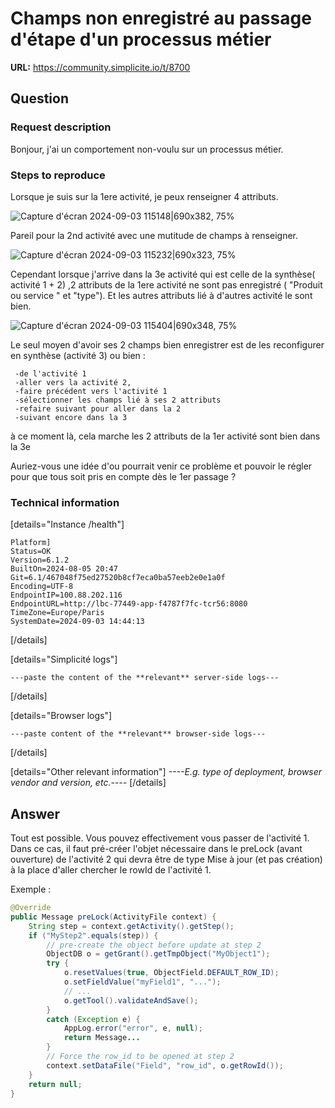 # Champs non enregistré au passage d'étape d'un processus métier

**URL:** https://community.simplicite.io/t/8700

## Question
### Request description
Bonjour, j'ai un comportement non-voulu sur un processus métier.

### Steps to reproduce

 Lorsque je suis sur la 1ere activité, je peux renseigner 4 attributs.

![Capture d'écran 2024-09-03 115148|690x382, 75%](upload://bPXqiwAax2W2VHqD2be2bsj5F7.png)

Pareil pour la 2nd activité avec une mutitude de champs à renseigner.

![Capture d'écran 2024-09-03 115232|690x323, 75%](upload://FCj0wTaaEo8IkBNNm3zKz34pgx.png)

Cependant lorsque j'arrive dans la 3e activité qui est celle de la synthèse( activité 1 + 2) ,2 attributs de la 1ere activité ne sont pas enregistré ( "Produit ou service " et "type"). Et les autres attributs lié à d'autres activité le sont bien.

![Capture d'écran 2024-09-03 115404|690x348, 75%](upload://zP9gjcu57n7YIPdcNEH8R2zRAzN.png)

Le seul moyen d'avoir ses 2 champs bien enregistrer est de les reconfigurer en synthèse (activité 3) ou bien :
     
     -de l'activité 1 
     -aller vers la activité 2, 
     -faire précédent vers l'activité 1
     -sélectionner les champs lié à ses 2 attributs
     -refaire suivant pour aller dans la 2  
     -suivant encore dans la 3 
   à ce moment là, cela marche les 2 attributs de la 1er activité sont bien dans la 3e

Auriez-vous une idée d'ou pourrait venir ce problème et pouvoir le régler pour que tous soit pris en compte dès le 1er passage ?


### Technical information

[details="Instance /health"]
```text
Platform]
Status=OK
Version=6.1.2
BuiltOn=2024-08-05 20:47
Git=6.1/467048f75ed27520b8cf7eca0ba57eeb2e0e1a0f
Encoding=UTF-8
EndpointIP=100.88.202.116
EndpointURL=http://lbc-77449-app-f4787f7fc-tcr56:8080
TimeZone=Europe/Paris
SystemDate=2024-09-03 14:44:13
```
[/details]

[details="Simplicité logs"]
```text
---paste the content of the **relevant** server-side logs---
```
[/details]

[details="Browser logs"]
```text
---paste content of the **relevant** browser-side logs---
```
[/details]

[details="Other relevant information"]
*----E.g. type of deployment, browser vendor and version, etc.----*
[/details]

## Answer
Tout est possible.
Vous pouvez effectivement vous passer de l'activité 1.
Dans ce cas, il faut pré-créer l'objet nécessaire dans le preLock (avant ouverture) de l'activité 2 qui devra être de type Mise à jour (et pas création) à la place d'aller chercher le rowId de l'activité 1.

Exemple :

```java
@Override
public Message preLock(ActivityFile context) {
	String step = context.getActivity().getStep();
	if ("MyStep2".equals(step)) {
		// pre-create the object before update at step 2
		ObjectDB o = getGrant().getTmpObject("MyObject1");
		try {
			o.resetValues(true, ObjectField.DEFAULT_ROW_ID);
			o.setFieldValue("myField1", "...");
			// ...
			o.getTool().validateAndSave();
		}
		catch (Exception e) {
			AppLog.error("error", e, null);
			return Message...
		}
		// Force the row_id to be opened at step 2
		context.setDataFile("Field", "row_id", o.getRowId());	
	}
	return null;
}
```

